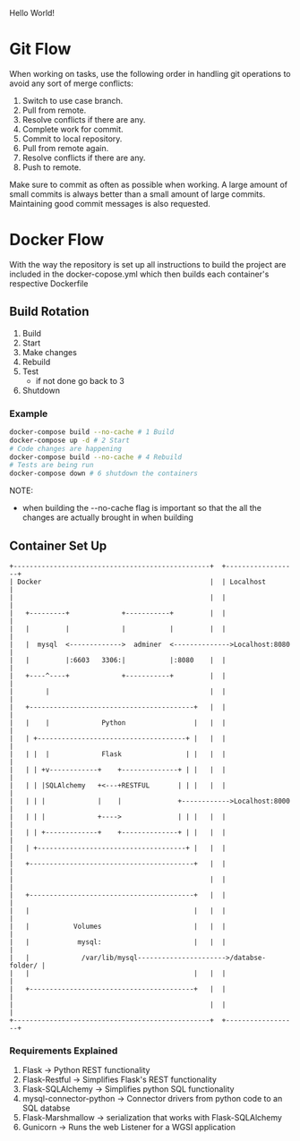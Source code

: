Hello World!

# Git Flow
When working on tasks, use the following order in handling git operations to avoid any sort of merge conflicts:

1. Switch to use case branch.
2. Pull from remote.
3. Resolve conflicts if there are any.
4. Complete work for commit.
5. Commit to local repository.
6. Pull from remote again.
7. Resolve conflicts if there are any.
8. Push to remote.

Make sure to commit as often as possible when working. A large amount of small commits is always better than a small amount of large commits. Maintaining good commit messages is also requested.

# Docker Flow

With the way the repository is set up all instructions to build the project are included in the docker-copose.yml which then builds each container's respective Dockerfile 

## Build Rotation

1. Build
2. Start
3. Make changes
4. Rebuild
5. Test
	* if not done go back to 3
6. Shutdown

### Example

``` bash
docker-compose build --no-cache # 1 Build
docker-compose up -d # 2 Start
# Code changes are happening
docker-compose build --no-cache # 4 Rebuild
# Tests are being run
docker-compose down # 6 shutdown the containers
```
NOTE: 
* when building the --no-cache flag is important so that the all the changes are actually brought in when building

## Container Set Up

```ascii
+-------------------------------------------------+  +------------------+
| Docker                                          |  | Localhost        |
|                                                 |  |                  |
|   +---------+             +-----------+         |  |                  |
|   |         |             |           |         |  |                  |
|   |  mysql  <------------->  adminer  <-------------->Localhost:8080  |
|   |         |:6603   3306:|           |:8080    |  |                  |
|   +----^----+             +-----------+         |  |                  |
|        |                                        |  |                  |
|   +-----------------------------------------+   |  |                  |
|   |    |             Python                 |   |  |                  |
|   | +-------------------------------------+ |   |  |                  |
|   | |  |             Flask                | |   |  |                  |
|   | | +v------------+    +--------------+ | |   |  |                  |
|   | | |SQLAlchemy   +<---+RESTFUL       | | |   |  |                  |
|   | | |             |    |              +------------>Localhost:8000  |
|   | | |             +---->              | | |   |  |                  |
|   | | +-------------+    +--------------+ | |   |  |                  |
|   | +-------------------------------------+ |   |  |                  |
|   +-----------------------------------------+   |  |                  |
|                                                 |  |                  |
|   +-----------------------------------------+   |  |                  |
|   |                                         |   |  |                  |
|   |           Volumes                       |   |  |                  |
|   |            mysql:                       |   |  |                  |
|   |             /var/lib/mysql---------------------->/databse-folder/ |
|   |                                         |   |  |                  |
|   +-----------------------------------------+   |  |                  |
|                                                 |  |                  |
+-------------------------------------------------+  +------------------+

```

### Requirements Explained
1. Flask -> Python REST functionality
2. Flask-Restful -> Simplifies Flask's REST functionality
3. Flask-SQLAlchemy -> Simplifies python SQL functionality 
4. mysql-connector-python -> Connector drivers from python code to an SQL databse
5. Flask-Marshmallow -> serialization that works with Flask-SQLAlchemy  
6. Gunicorn -> Runs the web Listener for a WGSI application
